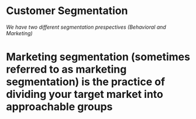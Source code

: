 # Customer Segmentation 
<!-- <p>Customer segmentation according to the revenue|spend they made within the network</p> -->
<i>We have two different segmentation prespectives (Behavioral and Marketing)</i>
# Marketing segmentation (sometimes referred to as marketing segmentation) is the practice of dividing your target market into approachable groups